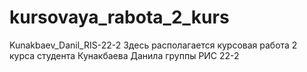 # kursovaya_rabota_2_kurs
Kunakbaev_Danil_RIS-22-2
Здесь располагается курсовая работа 2 курса студента Кунакбаева Данила группы РИС 22-2
